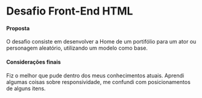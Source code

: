 # Desafio Front-End HTML

#### Proposta

O desafio consiste em desenvolver a Home de um portifólio para um ator ou personagem aleatório, utilizando um modelo como base.

#### Considerações finais

Fiz o melhor que pude dentro dos meus conhecimentos atuais. Aprendi algumas coisas sobre responsividade, me confundi com posicionamentos de alguns itens. 

